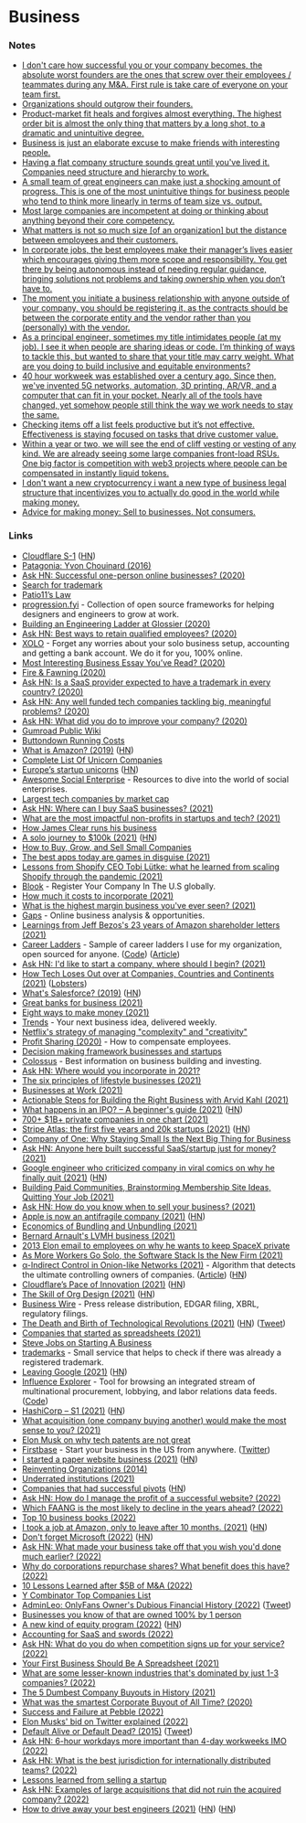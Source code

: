 # Business



### Notes[​](https://wiki.nikiv.dev/business/#notes) <a href="#notes" id="notes"></a>

* [I don't care how successful you or your company becomes, the absolute worst founders are the ones that screw over their employees / teammates during any M\&A. First rule is take care of everyone on your team first.](https://twitter.com/ajt/status/1379303139870961666)
* [Organizations should outgrow their founders.](https://twitter.com/joshsimmons/status/1379326794373898242)
* [Product-market fit heals and forgives almost everything. The highest order bit is almost the only thing that matters by a long shot, to a dramatic and unintuitive degree.](https://twitter.com/visakanv/status/1382128300189839360)
* [Business is just an elaborate excuse to make friends with interesting people.](https://twitter.com/awilkinson/status/1390741017079422979)
* [Having a flat company structure sounds great until you've lived it. Companies need structure and hierarchy to work.](https://twitter.com/iamharaldur/status/1395084530609004549)
* [A small team of great engineers can make just a shocking amount of progress. This is one of the most unintuitive things for business people who tend to think more linearly in terms of team size vs. output.](https://twitter.com/jaltma/status/1395479778346426372)
* [Most large companies are incompetent at doing or thinking about anything beyond their core competency.](https://twitter.com/austin\_rief/status/1397526266442625032)
* [What matters is not so much size \[of an organization\] but the distance between employees and their customers.](https://twitter.com/johnmaeda/status/1422510958195482630)
* [In corporate jobs, the best employees make their manager’s lives easier which encourages giving them more scope and responsibility. You get there by being autonomous instead of needing regular guidance, bringing solutions not problems and taking ownership when you don’t have to.](https://twitter.com/Carnage4Life/status/1408423307494400004)
* [The moment you initiate a business relationship with anyone outside of your company, you should be registering it, as the contracts should be between the corporate entity and the vendor rather than you (personally) with the vendor.](https://www.reddit.com/r/SaaS/comments/oz8m6m/registering\_a\_company/)
* [As a principal engineer, sometimes my title intimidates people (at my job). I see it when people are sharing ideas or code. I’m thinking of ways to tackle this, but wanted to share that your title may carry weight. What are you doing to build inclusive and equitable environments?](https://twitter.com/bryanl/status/1441441208321069060)
* [40 hour workweek was established over a century ago. Since then, we've invented 5G networks, automation, 3D printing, AR/VR, and a computer that can fit in your pocket. Nearly all of the tools have changed, yet somehow people still think the way we work needs to stay the same.](https://twitter.com/stephsmithio/status/1433939023278456833)
* [Checking items off a list feels productive but it’s not effective. Effectiveness is staying focused on tasks that drive customer value.](https://twitter.com/techgirl1908/status/1462104303959695366)
* [Within a year or two, we will see the end of cliff vesting or vesting of any kind. We are already seeing some large companies front-load RSUs. One big factor is competition with web3 projects where people can be compensated in instantly liquid tokens.](https://twitter.com/sriramk/status/1463977494667620352)
* [I don't want a new cryptocurrency i want a new type of business legal structure that incentivizes you to actually do good in the world while making money.](https://twitter.com/mollyfmielke/status/1472231100487323652)
* [Advice for making money: Sell to businesses. Not consumers.](https://twitter.com/JamesonCamp/status/1472990210422194186)

### Links[​](https://wiki.nikiv.dev/business/#links) <a href="#links" id="links"></a>

* [Cloudflare S-1](https://www.sec.gov/Archives/edgar/data/1477333/000119312519222176/d735023ds1.htm) ([HN](https://news.ycombinator.com/item?id=20706702))
* [Patagonia: Yvon Chouinard (2016)](https://overcast.fm/+Ht3pSUGdQ)
* [Ask HN: Successful one-person online businesses? (2020)](https://news.ycombinator.com/item?id=22858035)
* [Search for trademark](https://www.gov.uk/search-for-trademark)
* [Patio11’s Law](https://secondbreakfast.co/patio11-s-law)
* [progression.fyi](https://www.progression.fyi/) - Collection of open source frameworks for helping designers and engineers to grow at work.
* [Building an Engineering Ladder at Glossier (2020)](https://medium.com/glossier/building-an-engineering-ladder-at-glossier-e7fc3a390695)
* [Ask HN: Best ways to retain qualified employees? (2020)](https://news.ycombinator.com/item?id=23746156)
* [XOLO](https://www.xolo.io/) - Forget any worries about your solo business setup, accounting and getting a bank account. We do it for you, 100% online.
* [Most Interesting Business Essay You’ve Read? (2020)](https://kscarrott.com/biz-essays/)
* [Fire & Fawning (2020)](https://www.profgalloway.com/fire-fawning)
* [Ask HN: Is a SaaS provider expected to have a trademark in every country? (2020)](https://news.ycombinator.com/item?id=24195375)
* [Ask HN: Any well funded tech companies tackling big, meaningful problems? (2020)](https://news.ycombinator.com/item?id=24408324)
* [Ask HN: What did you do to improve your company? (2020)](https://news.ycombinator.com/item?id=24398077)
* [Gumroad Public Wiki](https://www.notion.so/Public-Wiki-72663c59ed5a432a9d52accafd8f166e)
* [Buttondown Running Costs](https://www.notion.so/Running-Costs-f29729ded5494272947f656440967cbf)
* [What is Amazon? (2019)](https://zackkanter.com/2019/03/13/what-is-amazon/) ([HN](https://news.ycombinator.com/item?id=24878422))
* [Complete List Of Unicorn Companies](https://www.cbinsights.com/research-unicorn-companies)
* [Europe’s startup unicorns](https://sifted.eu/rankings/european-unicorn-startups) ([HN](https://news.ycombinator.com/item?id=25185528))
* [Awesome Social Enterprise](https://github.com/RayBB/awesome-social-enterprise) - Resources to dive into the world of social enterprises.
* [Largest tech companies by market cap](https://companiesmarketcap.com/tech/largest-tech-companies-by-market-cap/)
* [Ask HN: Where can I buy SaaS businesses? (2021)](https://news.ycombinator.com/item?id=25817871)
* [What are the most impactful non-profits in startups and tech? (2021)](https://twitter.com/schlaf/status/1357413874291662848)
* [How James Clear runs his business](https://twitter.com/lexpaval/status/1359834580539371520)
* [A solo journey to $100k (2021)](https://draculatheme.com/pro/journey) ([HN](https://news.ycombinator.com/item?id=26262989))
* [How to Buy, Grow, and Sell Small Companies](https://www.microacquisitions.com/how-to-buy-small-companies)
* [The best apps today are games in disguise (2021)](https://twitter.com/Tocelot/status/1370771791891861515)
* [Lessons from Shopify CEO Tobi Lütke: what he learned from scaling Shopify through the pandemic (2021)](https://calacanis.com/2021/03/18/lessons-from-shopify-ceo-tobi-lutke-what-he-learned-from-scaling-shopify-through-the-pandemic-this-week-in-startups-blog/)
* [Blook](https://www.blook.io/) - Register Your Company In The U.S globally.
* [How much it costs to incorporate (2021)](https://twitter.com/JoshWComeau/status/1377336821961654279)
* [What is the highest margin business you've ever seen? (2021)](https://twitter.com/businessbarista/status/1378827193422393355)
* [Gaps](https://gaps.com/) - Online business analysis & opportunities.
* [Learnings from Jeff Bezos's 23 years of Amazon shareholder letters (2021)](https://twitter.com/sumitgrrg/status/1381227286238666752)
* [Career Ladders](https://career-ladders.dev/) - Sample of career ladders I use for my organization, open sourced for anyone. ([Code](https://github.com/sdras/career-ladders)) ([Article](https://css-tricks.com/the-importance-of-career-laddering/))
* [Ask HN: I'd like to start a company, where should I begin? (2021)](https://news.ycombinator.com/item?id=26869271)
* [How Tech Loses Out over at Companies, Countries and Continents (2021)](https://berthub.eu/articles/posts/how-tech-loses-out/) ([Lobsters](https://lobste.rs/s/iz5vhn/how\_tech\_loses\_out\_over\_at\_companies))
* [What's Salesforce? (2019)](https://retool.com/blog/salesforce-for-engineers/) ([HN](https://news.ycombinator.com/item?id=27016600))
* [Great banks for business (2021)](https://twitter.com/mjackson/status/1393298475970744324)
* [Eight ways to make money (2021)](https://twitter.com/lennysan/status/1392862308951498754)
* [Trends](https://trends.co/) - Your next business idea, delivered weekly.
* [Netflix's strategy of managing "complexity" and "creativity"](https://twitter.com/TrungTPhan/status/1395389066703622145)
* [Profit Sharing (2020)](https://paul.copplest.one/blog/profit-sharing.html) - How to compensate employees.
* [Decision making framework businesses and startups](https://paul.copplest.one/levels/business.html#general)
* [Colossus](https://www.joincolossus.com/) - Best information on business building and investing.
* [Ask HN: Where would you incorporate in 2021?](https://news.ycombinator.com/item?id=27288453)
* [The six principles of lifestyle businesses (2021)](https://blog.alexmaccaw.com/the-six-principles-of-lifestyle-businesses/)
* [Businesses at Work (2021)](https://www.okta.com/sites/default/files/2021-03/Businesses-at-Work-2021.pdf)
* [Actionable Steps for Building the Right Business with Arvid Kahl (2021)](https://www.indiehackers.com/podcast/212-arvid-kahl)
* [What happens in an IPO? – A beginner's guide (2021)](https://www.simplanations.in/p/ipo-1) ([HN](https://news.ycombinator.com/item?id=27538095))
* [700+ $1B+ private companies in one chart (2021)](https://twitter.com/ekmokaya/status/1409007634246770689)
* [Stripe Atlas: the first five years and 20k startups (2021)](https://stripe.com/blog/atlas-first-five-years) ([HN](https://news.ycombinator.com/item?id=27700804))
* [Company of One: Why Staying Small Is the Next Big Thing for Business](https://www.indiebound.org/book/9780358213253)
* [Ask HN: Anyone here built successful SaaS/startup just for money? (2021)](https://news.ycombinator.com/item?id=27853352)
* [Google engineer who criticized company in viral comics on why he finally quit (2021)](https://mashable.com/article/google-engineer-manu-cornet-comics-critique) ([HN](https://news.ycombinator.com/item?id=27841963))
* [Building Paid Communities, Brainstorming Membership Site Ideas, Quitting Your Job (2021)](https://open.spotify.com/episode/6da18PQNxzswKkS98y2Qqk?si=zC372HhSQoaCNe0YCf\_KJw)
* [Ask HN: How do you know when to sell your business? (2021)](https://news.ycombinator.com/item?id=27979749)
* [Apple is now an antifragile company (2021)](https://tidbits.com/2021/07/30/apple-is-now-an-antifragile-company/) ([HN](https://news.ycombinator.com/item?id=28030327))
* [Economics of Bundling and Unbundling (2021)](https://matt-rickard.com/bundling-unbundling-economics/)
* [Bernard Arnault's LVMH business (2021)](https://twitter.com/TrungTPhan/status/1421496101295722498)
* [2013 Elon email to employees on why he wants to keep SpaceX private](https://twitter.com/TrungTPhan/status/1433992813444669445)
* [As More Workers Go Solo, the Software Stack Is the New Firm (2021)](https://future.a16z.com/solo-workers-software-stack/)
* [α-Indirect Control in Onion-like Networks (2021)](https://arxiv.org/abs/2109.07181v2) - Algorithm that detects the ultimate controlling owners of companies. ([Article](https://www.skoltech.ru/en/2021/09/new-tool-reveals-ultimate-owners-of-companies/)) ([HN](https://news.ycombinator.com/item?id=28688906))
* [Cloudflare’s Pace of Innovation (2021)](https://blog.cloudflare.com/the-secret-to-cloudflare-pace-of-innovation/) ([HN](https://news.ycombinator.com/item?id=28943970))
* [The Skill of Org Design (2021)](https://commoncog.com/blog/org-design-skill/) ([HN](https://news.ycombinator.com/item?id=28772033))
* [Business Wire](https://www.businesswire.com/portal/site/home/) - Press release distribution, EDGAR filing, XBRL, regulatory filings.
* [The Death and Birth of Technological Revolutions (2021)](https://stratechery.com/2021/the-death-and-birth-of-technological-revolutions/) ([HN](https://news.ycombinator.com/item?id=28839424)) ([Tweet](https://twitter.com/gordonbrander/status/1447975083469803523))
* [Companies that started as spreadsheets (2021)](https://twitter.com/stephsmithio/status/1448784835477008396)
* [Steve Jobs on Starting A Business](https://www.youtube.com/watch?v=kwkGX-PlTxs)
* [trademarks](https://github.com/Denchick/trademarks) - Small service that helps to check if there was already a registered trademark.
* [Leaving Google (2021)](https://jayconrod.com/posts/122/leaving-google) ([HN](https://news.ycombinator.com/item?id=28965282))
* [Influence Explorer](https://techinquiry.org/explorer/) - Tool for browsing an integrated stream of multinational procurement, lobbying, and labor relations data feeds. ([Code](https://gitlab.com/tech-inquiry/InfluenceExplorer))
* [HashiCorp – S1 (2021)](https://www.sec.gov/Archives/edgar/data/1720671/000119312521319849/d205906ds1.htm) ([HN](https://news.ycombinator.com/item?id=29110444))
* [What acquisition (one company buying another) would make the most sense to you? (2021)](https://twitter.com/patrick\_oshag/status/1457060774178918406)
* [Elon Musk on why tech patents are not great](https://twitter.com/manishm/status/1462179343925346307)
* [Firstbase](https://www.firstbase.io/) - Start your business in the US from anywhere. ([Twitter](https://twitter.com/tryfirstbase))
* [I started a paper website business (2021)](https://daily.tinyprojects.dev/paper\_website) ([HN](https://news.ycombinator.com/item?id=29550812))
* [Reinventing Organizations (2014)](https://www.youtube.com/watch?v=gcS04BI2sbk)
* [Underrated institutions (2021)](https://twitter.com/krishnanrohit/status/1474660982819590147)
* [Companies that had successful pivots](https://github.com/fikrikarim/companies-with-successful-pivot) ([HN](https://news.ycombinator.com/item?id=29746370))
* [Ask HN: How do I manage the profit of a successful website? (2022)](https://news.ycombinator.com/item?id=29779944)
* [Which FAANG is the most likely to decline in the years ahead? (2022)](https://news.ycombinator.com/item?id=29785046)
* [Top 10 business books (2022)](https://twitter.com/Nicolascole77/status/1478453846087286796)
* [I took a job at Amazon, only to leave after 10 months. (2021)](https://benadam.me/thoughts/my-experience-at-amazon/) ([HN](https://news.ycombinator.com/item?id=29813261))
* [Don't forget Microsoft (2022)](https://luttig.substack.com/p/dont-forget-microsoft) ([HN](https://news.ycombinator.com/item?id=30141192))
* [Ask HN: What made your business take off that you wish you'd done much earlier? (2022)](https://news.ycombinator.com/item?id=30329762)
* [Why do corporations repurchase shares? What benefit does this have? (2022)](https://www.reddit.com/r/AskEconomics/comments/suxqj0/why\_do\_corporations\_repurchase\_shares\_what/)
* [10 Lessons Learned after $5B of M\&A (2022)](https://tomtunguz.com/what-ive-learned-ma/)
* [Y Combinator Top Companies List](https://www.ycombinator.com/topcompanies)
* [AdminLeo: OnlyFans Owner's Dubious Financial History (2022)](https://forensicnews.net/adminleo-onlyfans-owners-dubious-financial-history/) ([Tweet](https://twitter.com/ScottMStedman/status/1501678771119616000))
* [Businesses you know of that are owned 100% by 1 person](https://twitter.com/thesamparr/status/1503391837083557893)
* [A new kind of equity program (2022)](https://www.getcruise.com/news/a-new-kind-of-equity-program) ([HN](https://news.ycombinator.com/item?id=30727278))
* [Accounting for SaaS and swords (2022)](https://bam.kalzumeus.com/archive/accounting-for-saas-and-swords/)
* [Ask HN: What do you do when competition signs up for your service? (2022)](https://news.ycombinator.com/item?id=30812066)
* [Your First Business Should Be A Spreadsheet (2021)](https://endler.dev/2021/first-business/)
* [What are some lesser-known industries that's dominated by just 1-3 companies? (2022)](https://www.reddit.com/r/stocks/comments/tzoif7/what\_are\_some\_lesserknown\_industries\_thats/)
* [The 5 Dumbest Company Buyouts in History (2021)](https://www.youtube.com/watch?v=9Uh8Pz43KtQ)
* [What was the smartest Corporate Buyout of All Time? (2020)](https://www.youtube.com/watch?v=XFEW4rr1xb0)
* [Success and Failure at Pebble (2022)](https://medium.com/@ericmigi/why-pebble-failed-d7be937c6232)
* [Elon Musks' bid on Twitter explained (2022)](https://twitter.com/gavinjohnadams/status/1514622570850664448)
* [Default Alive or Default Dead? (2015)](http://www.paulgraham.com/aord.html) ([Tweet](https://twitter.com/karrisaarinen/status/1514348234818265089))
* [Ask HN: 6-hour workdays more important than 4-day workweeks IMO (2022)](https://news.ycombinator.com/item?id=31445355)
* [Ask HN: What is the best jurisdiction for internationally distributed teams? (2022)](https://news.ycombinator.com/item?id=31620700)
* [Lessons learned from selling a startup](https://twitter.com/ankurnagpal/status/1542547761094090752)
* [Ask HN: Examples of large acquisitions that did not ruin the acquired company? (2022)](https://news.ycombinator.com/item?id=32070747)
* [How to drive away your best engineers (2021)](https://blog.hulacorn.com/2021/09/08/how-to-drive-away-your-best-engineers/) ([HN](https://news.ycombinator.com/item?id=32211576)) ([HN](https://news.ycombinator.com/item?id=32211576))

